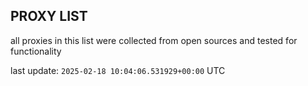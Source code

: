 ## PROXY LIST

all proxies in this list were collected from open sources and tested for functionality

last update: `2025-02-18 10:04:06.531929+00:00` UTC